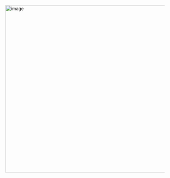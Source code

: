<img width="528" alt="image" src="https://github.com/user-attachments/assets/7beb2789-42aa-4508-badc-017021486d21" />

